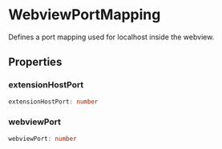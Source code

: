 # WebviewPortMapping

Defines a port mapping used for localhost inside the webview.

## Properties

### extensionHostPort

```typescript
extensionHostPort: number
```

### webviewPort

```typescript
webviewPort: number
```

